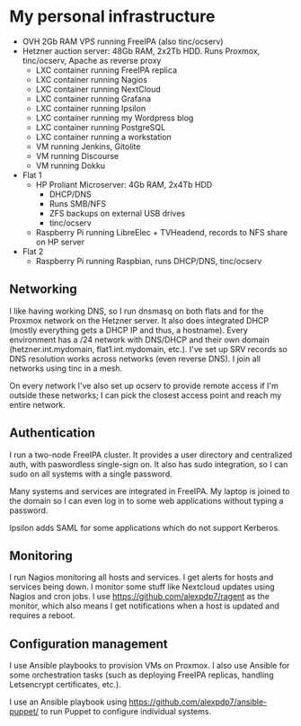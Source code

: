 # My personal infrastructure

* OVH 2Gb RAM VPS running FreeIPA (also tinc/ocserv)
* Hetzner auction server: 48Gb RAM, 2x2Tb HDD. Runs Proxmox, tinc/ocserv, Apache as reverse proxy
  * LXC container running FreeIPA replica
  * LXC container running Nagios
  * LXC container running NextCloud
  * LXC container running Grafana
  * LXC container running Ipsilon
  * LXC container running my Wordpress blog
  * LXC container running PostgreSQL
  * LXC container running a workstation
  * VM running Jenkins, Gitolite
  * VM running Discourse
  * VM running Dokku
* Flat 1
  * HP Proliant Microserver: 4Gb RAM, 2x4Tb HDD
    * DHCP/DNS
    * Runs SMB/NFS
    * ZFS backups on external USB drives
    * tinc/ocserv
  * Raspberry Pi running LibreElec + TVHeadend, records to NFS share on HP server
* Flat 2
  * Raspberry Pi running Raspbian, runs DHCP/DNS, tinc/ocserv

## Networking

I like having working DNS, so I run dnsmasq on both flats and for the Proxmox network on the Hetzner server.
It also does integrated DHCP (mostly everything gets a DHCP IP and thus, a hostname).
Every environment has a /24 network with DNS/DHCP and their own domain (hetzner.int.mydomain, flat1.int.mydomain, etc.).
I've set up SRV records so DNS resolution works across networks (even reverse DNS).
I join all networks using tinc in a mesh.

On every network I've also set up ocserv to provide remote access if I'm outside these networks; I can pick the closest access point and reach my entire network.

## Authentication

I run a two-node FreeIPA cluster.
It provides a user directory and centralized auth, with paswordless single-sign on.
It also has sudo integration, so I can sudo on all systems with a single password.

Many systems and services are integrated in FreeIPA.
My laptop is joined to the domain so I can even log in to some web applications without typing a password.

Ipsilon adds SAML for some applications which do not support Kerberos.

## Monitoring

I run Nagios monitoring all hosts and services.
I get alerts for hosts and services being down.
I monitor some stuff like Nextcloud updates using Nagios and cron jobs.
I use https://github.com/alexpdp7/ragent as the monitor, which also means I get notifications when a host is updated and requires a reboot.

## Configuration management

I use Ansible playbooks to provision VMs on Proxmox.
I also use Ansible for some orchestration tasks (such as deploying FreeIPA replicas, handling Letsencrypt certificates, etc.).

I use an Ansible playbook using https://github.com/alexpdp7/ansible-puppet/ to run Puppet to configure individual systems.
